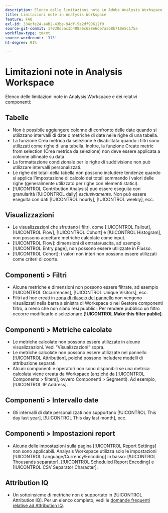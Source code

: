 ```yaml
---
description: Elenco delle limitazioni note in Adobe Analysis Workspace e dei relativi componenti
title: Limitazioni note in Analysis Workspace
feature: FAQ
exl-id: 334cfe24-a4b2-43be-94df-5a2df90612f0
source-git-commit: 17030d5ac3b488a6c628e6de7aab8b710e5c175a
workflow-type: tm+mt
source-wordcount: '313'
ht-degree: 91%

---
```


# Limitazioni note in Analysis Workspace

Elenco delle limitazioni note in Analysis Workspace e dei relativi componenti:

## Tabelle

* Non è possibile aggiungere colonne di confronto delle date quando si utilizzano intervalli di date o metriche di date nelle righe di una tabella.
* La funzione Crea metrica da selezione è disabilitata quando i filtri sono utilizzati come righe di una tabella. Inoltre, la funzione Create metric from selection (Crea metrica da selezione) non deve essere applicata a colonne allineate su data.
* La formattazione condizionale per le righe di suddivisione non può utilizzare intervalli personalizzati.
* Le righe dei totali della tabella non possono includere tendenze quando si applica l’impostazione di calcolo dei totali sommando i valori delle righe (generalmente utilizzato per righe con elementi statici).
* [!UICONTROL Contribution Analysis] può essere eseguita con granularità [!UICONTROL daily] _esclusivamente_. Non può essere eseguita con dati [!UICONTROL hourly], [!UICONTROL weekly], ecc.

## Visualizzazioni

* Le visualizzazioni che sfruttano i filtri, come [!UICONTROL Fallout], [!UICONTROL Flow], [!UICONTROL Cohort] e [!UICONTROL Histogram], non possono accettare metriche calcolate come input.
* [!UICONTROL Flow]: dimensioni di entrata/uscita, ad esempio [!UICONTROL Entry page], non possono essere utilizzate in Flusso.
* [!UICONTROL Cohort]: i valori non interi non possono essere utilizzati come criteri di coorte.

## Componenti > Filtri

* Alcune metriche e dimensioni non possono essere filtrate, ad esempio [!UICONTROL Occurrences], [!UICONTROL Unique Visitors], ecc.
* Filtri ad hoc creati in [zona di rilascio del pannello](/help/analysis-workspace/c-panels/panels.md) non vengono visualizzati nella barra a sinistra di Workspace o nel Gestore componenti filtro, a meno che non siano resi pubblici. Per rendere pubblico un filtro occorre modificarlo e selezionare **[!UICONTROL Make this filter public]**.

## Componenti > Metriche calcolate

* Le metriche calcolate non possono essere utilizzate in alcune visualizzazioni. Vedi “Visualizzazioni” sopra.
* Le metriche calcolate non possono essere utilizzate nel pannello [!UICONTROL Attribution], poiché possono includere modelli di attribuzione separati.
* Alcuni componenti e operatori non sono disponibili se una metrica calcolata viene creata da Workspace (anziché da [!UICONTROL Components > filters], ovvero Componenti > Segmenti). Ad esempio, [!UICONTROL IP Address].

## Componenti > Intervallo date

* Gli intervalli di date personalizzati non supportano [!UICONTROL This day last year], [!UICONTROL This day last month], ecc.


## Componenti > Impostazioni report

* Alcune delle impostazioni sulla pagina [!UICONTROL Report Settings] non sono applicabili. Analysis Workspace utilizza solo le impostazioni [!UICONTROL Language/Currency/Encoding] in basso: [!UICONTROL Thousands separator], [!UICONTROL Scheduled Report Encoding] e [!UICONTROL CSV Separator Character].

## Attribution IQ

* Un sottoinsieme di metriche non è supportato in [!UICONTROL Attribution IQ]. Per un elenco completo, vedi le [domande frequenti relative ad Attribution IQ](../attribution/faq.md).
